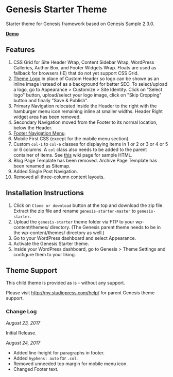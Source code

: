# Genesis Starter Theme

Starter theme for Genesis framework based on Genesis Sample 2.3.0.

[**Demo**](http://genesis-starter.wpdemos.co/)

## Features

1. CSS Grid for Site Header Wrap, Content Sidebar Wrap, WordPress Galleries, Author Box, and Footer Widgets Wrap. Floats are used as fallback for browsers (IE) that do not yet support CSS Grid.
2. [Theme Logo](https://sridharkatakam.com/theme-logo-genesis/) in place of Custom Header so logo can be shown as an inline image instead of as a background for better SEO. To select/upload a logo, go to Appearance > Customize > Site Identity. Click on "Select logo" button, upload/select your logo image, click on "Skip Cropping" button and finally "Save & Publish".
3. Primary Navigation relocated inside the Header to the right with the hamburger menu icon remaining inline at smaller widths. Header Right widget area has been removed.
4. Secondary Navigation moved from the Footer to its normal location, below the Header.
5. [Footer Navigation Menu](https://sridharkatakam.com/footer-navigation-menu-genesis/).
6. Mobile First CSS (except for the mobile menu section).
7. Custom `col-1` to `col-6` classes for displaying items in 1 or 2 or 3 or 4 or 5 or 6 columns. A `col` class also needs to be added to the parent container of items. See [this](https://github.com/srikat/genesis-starter/wiki/Column-Classes) wiki page for sample HTML.
8. Blog Page Template has been removed. Archive Page Template has been renamed as Sitemap.
9. Added Single Post Navigation.
10. Removed all three-column content layouts.

## Installation Instructions

1. Click on `Clone or download` button at the top and download the zip file. Extract the zip file and rename `genesis-starter-master` to `genesis-starter`.
2. Upload the `genesis-starter` theme folder via FTP to your wp-content/themes/ directory. (The Genesis parent theme needs to be in the wp-content/themes/ directory as well.)
3. Go to your WordPress dashboard and select Appearance.
4. Activate the Genesis Starter theme.
5. Inside your WordPress dashboard, go to Genesis > Theme Settings and configure them to your liking.

## Theme Support

This child theme is provided as is - without any support.

Please visit http://my.studiopress.com/help/ for parent Genesis theme support.

### Change Log

*August 23, 2017*

Initial Release.

*August 24, 2017*

* Added line-height for paragraphs in footer.
* Added `hyphens: auto` for `.col`.
* Removed unneeded top margin for mobile menu icon.
* Changed Footer text.
